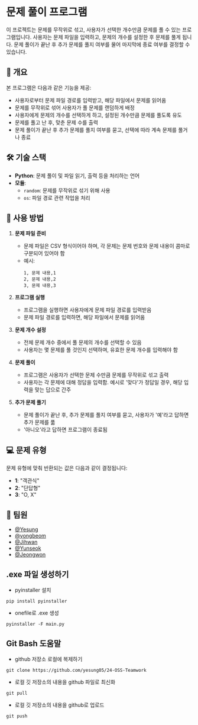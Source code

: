 # 문제 풀이 프로그램

이 프로젝트는 문제를 무작위로 섞고, 사용자가 선택한 개수만큼 문제를 풀 수 있는 프로그램입니다. 사용자는 문제 파일을 입력하고, 문제의 개수를 설정한 후 문제를 풀게 됩니다. 문제 풀이가 끝난 후 추가 문제를 풀지 여부를 물어 마지막에 종료 여부를 결정할 수 있습니다.

## 📜 개요

본 프로그램은 다음과 같은 기능을 제공:
- 사용자로부터 문제 파일 경로를 입력받고, 해당 파일에서 문제를 읽어옴
- 문제를 무작위로 섞어 사용자가 풀 문제를 랜덤하게 배정
- 사용자에게 문제의 개수를 선택하게 하고, 설정된 개수만큼 문제를 풀도록 유도
- 문제를 풀고 난 후, 맞춘 문제 수를 출력
- 문제 풀이가 끝난 후 추가 문제를 풀지 여부를 묻고, 선택에 따라 계속 문제를 풀거나 종료

## 🛠️ 기술 스택

- **Python**: 문제 풀이 및 파일 읽기, 출력 등을 처리하는 언어
- **모듈**:
  - `random`: 문제를 무작위로 섞기 위해 사용
  - `os`: 파일 경로 관련 작업을 처리

## 🚀 사용 방법

1. **문제 파일 준비**
   - 문제 파일은 CSV 형식이어야 하며, 각 문제는 문제 번호와 문제 내용이 콤마로 구분되어 있어야 함
   - 예시:
     ```
     1, 문제 내용,1 
     2, 문제 내용,2 
     3, 문제 내용,3 
     ```

2. **프로그램 실행**
   - 프로그램을 실행하면 사용자에게 문제 파일 경로를 입력받음
   - 문제 파일 경로를 입력하면, 해당 파일에서 문제를 읽어옴

3. **문제 개수 설정**
   - 전체 문제 개수 중에서 풀 문제의 개수를 선택할 수 있음
   - 사용자는 몇 문제를 풀 것인지 선택하며, 유효한 문제 개수를 입력해야 함

4. **문제 풀이**
   - 프로그램은 사용자가 선택한 문제 수만큼 문제를 무작위로 섞고 출력
   - 사용자는 각 문제에 대해 정답을 입력함. 예시로 '맞다'가 정답일 경우, 해당 입력을 맞는 답으로 간주

5. **추가 문제 풀기**
   - 문제 풀이가 끝난 후, 추가 문제를 풀지 여부를 묻고, 사용자가 '예'라고 답하면 추가 문제를 풂
   - '아니오'라고 답하면 프로그램이 종료됨

## 💻 문제 유형

문제 유형에 맞춰 반환되는 값은 다음과 같이 결정됩니다:

- **1**: "객관식"
- **2**: "단답형"
- **3**: "O, X"

## 👥 팀원

- [@Yesung](https://www.github.com/yesung05)
- [@yongbeom](https://www.github.com/bengaldr0gon)
- [@Jihwan](https://www.github.com/AJihwan)
- [@Yunseok](https://www.github.com/leeyunseok110)
- [@Jeongwon](https://www.github.com/jwon0117)

## .exe 파일 생성하기
- pyinstaller 설치  
```
pip install pyinstaller
```  
- onefile로 .exe 생성  
```
pyinstaller -F main.py
```  

## Git Bash 도움말
- github 저장소 로컬에 복제하기  
```
git clone https://github.com/yesung05/24-OSS-Teamwork
```  
- 로컬 깃 저장소의 내용을 github 파일로 최신화  
```
git pull
```  
- 로컬 깃 저장소의 내용을 github로 업로드  
```
git push
```  

